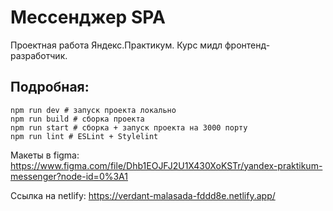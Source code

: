 # Мессенджер SPA

Проектная работа Яндекс.Практикум. Курс мидл фронтенд-разработчик.

## Подробная:
```
npm run dev # запуск проекта локально
npm run build # сборка проекта
npm run start # сборка + запуск проекта на 3000 порту
npm run lint # ESLint + Stylelint
```

Макеты в figma: https://www.figma.com/file/Dhb1EOJFJ2U1X430XoKSTr/yandex-praktikum-messenger?node-id=0%3A1


Ссылка на netlify: https://verdant-malasada-fddd8e.netlify.app/
